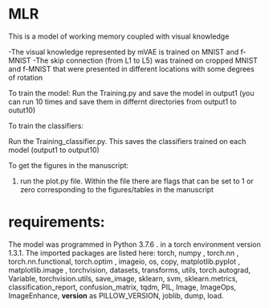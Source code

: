 # MLR
This is a model of working memory coupled with visual knowledge

-The visual knowledge represented by mVAE is trained on MNIST and f-MNIST
-The skip connection (from L1 to L5) was trained on cropped MNIST and f-MNIST that were presented in different locations with some degrees of rotation


To train the model:
Run the Training.py and save the model in output1 (you can run 10 times and save them in differnt directories from output1 to outut10)

To train the classifiers:

Run the Training_classifier.py. This saves the classifiers trained on each model (output1 to output10)


To get the figures in the manuscript:

1. run the plot.py file. Within the file there are flags that can be set to 1 or zero corresponding to the figures/tables in the manuscript

# requirements:
The model was programmed in Python 3.7.6 . in a torch environment version 1.3.1. The imported packages are listed here: torch, numpy , torch.nn , torch.nn.functional, torch.optim , imageio, os, copy, matplotlib.pyplot , matplotlib.image , torchvision,  datasets, transforms, utils, torch.autograd, Variable, torchvision.utils, save_image, sklearn, svm, sklearn.metrics, classification_report, confusion_matrix, tqdm, PIL, Image, ImageOps, ImageEnhance, __version__ as PILLOW_VERSION, joblib, dump, load. 
